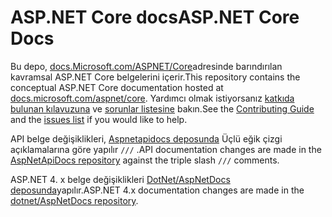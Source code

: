 # <a name="aspnet-core-docs"></a><span data-ttu-id="4520f-101">ASP.NET Core docs</span><span class="sxs-lookup"><span data-stu-id="4520f-101">ASP.NET Core Docs</span></span>

<span data-ttu-id="4520f-102">Bu depo, [docs.Microsoft.com/ASPNET/Core](https://docs.microsoft.com/aspnet/core/getting-started)adresinde barındırılan kavramsal ASP.NET Core belgelerini içerir.</span><span class="sxs-lookup"><span data-stu-id="4520f-102">This repository contains the conceptual ASP.NET Core documentation hosted at [docs.microsoft.com/aspnet/core](https://docs.microsoft.com/aspnet/core/getting-started).</span></span> <span data-ttu-id="4520f-103">Yardımcı olmak istiyorsanız [katkıda bulunan kılavuzuna](CONTRIBUTING.md) ve [sorunlar listesine](https://github.com/dotnet/AspNetCore.Docs/issues) bakın.</span><span class="sxs-lookup"><span data-stu-id="4520f-103">See the [Contributing Guide](CONTRIBUTING.md) and the [issues list](https://github.com/dotnet/AspNetCore.Docs/issues) if you would like to help.</span></span>

<span data-ttu-id="4520f-104">API belge değişiklikleri, [Aspnetapidocs deposunda](https://github.com/dotnet/AspNetApiDocs) Üçlü eğik çizgi açıklamalarına göre yapılır `///` .</span><span class="sxs-lookup"><span data-stu-id="4520f-104">API documentation changes are made in the [AspNetApiDocs repository](https://github.com/dotnet/AspNetApiDocs) against the triple slash `///` comments.</span></span>

<span data-ttu-id="4520f-105">ASP.NET 4. x belge değişiklikleri [DotNet/AspNetDocs deposunda](https://github.com/dotnet/AspNetDocs)yapılır.</span><span class="sxs-lookup"><span data-stu-id="4520f-105">ASP.NET 4.x documentation changes are made in the [dotnet/AspNetDocs repository](https://github.com/dotnet/AspNetDocs).</span></span>
